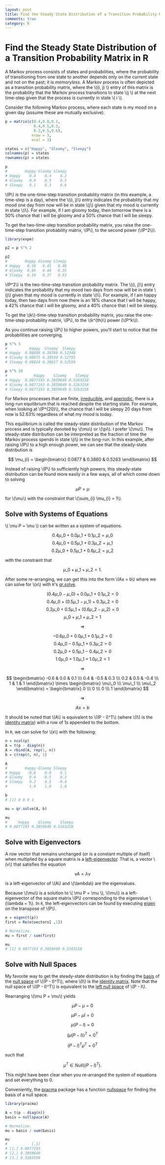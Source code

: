 ```yaml
---
layout: post
title: Find the Steady State Distribution of a Transition Probability Matrix in R.
comments: true
category: R
---
```


# Find the Steady State Distribution of a Transition Probability Matrix in R

A Markov process consists of states and probabilities, where the probability of transitioning from one state to another depends only on the current state and not on the past; it is _memoryless_. A Markov process is often depicted as a transition probability matrix, where the \\((i, j) \\) entry of this matrix is the probability that the Markov process transitions to state \\(j \\) at the next time-step given that the process is currently in state \\( i \\).

Consider the following Markov process, where each state is my mood on a given day (assume these are mutually exclusive).

```r
p = matrix(c(0.4,0.0,0.1,
             0.4,0.5,0.3,
             0.2,0.5,0.6),
            nrow = 3,
            ncol = 3)

states = c("Happy", "Gloomy", "Sleepy")
colnames(p) = states
rownames(p) = states

p
#        Happy Gloomy Sleepy
# Happy    0.4    0.4    0.2
# Gloomy   0.0    0.5    0.5
# Sleepy   0.1    0.3    0.6
```

\\(P\\) is the one-time-step transition probability matrix (in this example, a time-step is a day), where the \\((i, j)\\) entry indicates the probability that my mood one day from now will be in state \\(j\\) given that my mood is currently in state \\(i\\). For example, if I am gloomy today, then tomorrow there is a 50% chance that I will be gloomy and a 50% chance that I will be sleepy.

To get the two-time-step transition probability matrix, you raise the one-time-step transition probability matrix, \\(P\\), to the second power (\\(P^2\\)).

```r
library(expm)

p2 = p %^% 2

p2
#        Happy Gloomy Sleepy
# Happy   0.18   0.42   0.40
# Gloomy  0.05   0.40   0.55
# Sleepy  0.10   0.37   0.53
```

\\(P^2\\) is the two-time-step transition probability matrix. The \\((i, j)\\) entry indicates the probability that my mood two days from now will be in state \\(j\\) given that my mood is currently in state \\(i\\). For example, if I am happy today, then two days from now there is an 18% chance that I will be happy, a 42% chance that I will be gloomy, and a 40% chance that I will be sleepy.

To get the \\(k\\)-time-step transition probability matrix, you raise the one-time-step probability matrix, \\(P\\), to the \\(k^{th}\\) power (\\(P^k\\)).

As you continue raising \\(P\\) to higher powers, you'll start to notice that the probabilities are converging.

```r
p %^% 5
#          Happy  Gloomy  Sleepy
# Happy  0.08886 0.38766 0.52348
# Gloomy 0.08675 0.38530 0.52795
# Sleepy 0.08824 0.38617 0.52559

p %^% 20
#            Happy    Gloomy    Sleepy
# Happy  0.0877193 0.3859649 0.5263158
# Gloomy 0.0877193 0.3859649 0.5263158
# Sleepy 0.0877193 0.3859649 0.5263158
```

For Markov processes that are finite, [irreducible](http://en.wikipedia.org/wiki/Markov_chain#Reducibility), and [aperiodic](http://en.wikipedia.org/wiki/Markov_chain#Periodicity), there is a long-run equilibrium that is reached despite the starting state. For example, when looking at \\(P^{20}\\), the chance that I will be sleepy 20 days from now is 52.63% regardless of what my mood is today.

This equilibrium is called the steady-state distribution of the Markov process and is typically denoted by \\(\mu\\) or \\(\pi\\). I prefer \\(\mu\\). The steady-state distribution can be interpreted as the fraction of time the Markov process spends in state \\(i\\) in the long-run. In this example, after raising \\(P\\) to a high enough power, we can see that the steady-state distribution is

$$ \mu_{i} = \begin{bmatrix} 0.0877 & 0.3860 & 0.5263 \end{bmatrix} $$

Instead of raising \\(P\\) to sufficiently high powers, this steady-state distribution can be found more easily in a few ways, all of which come down to solving

$$ \mu P = \mu $$

for \\(\mu\\) with the constraint that \\(\sum\_{i} \mu_{i} = 1\\).

## Solve with Systems of Equations

\\( \mu P = \mu \\) can be written as a system of equations.

$$ 0.4 \mu\_0 + 0.0 \mu\_1 + 0.1 \mu\_2 = \mu\_0 $$
$$ 0.4 \mu\_0 + 0.5 \mu\_1 + 0.3 \mu\_2 = \mu\_1 $$
$$ 0.2 \mu\_0 + 0.5 \mu\_1 + 0.6 \mu\_2 = \mu\_2 $$

with the constraint that

$$ \mu\_0 + \mu\_1 + \mu\_2 = 1. $$

After some re-arranging, we can get this into the form \\(Ax = b\\) where we can solve for \\(x\\) with `R`'s [qr.solve](http://stat.ethz.ch/R-manual/R-devel/library/base/html/qr.html).

$$ (0.4 \mu\_0 - \mu\_0) + 0.0 \mu\_1 + 0.1 \mu\_2 = 0 $$
$$ 0.4 \mu\_0 + (0.5 \mu\_1 - \mu\_1) + 0.3 \mu\_2 = 0 $$
$$ 0.2 \mu\_0 + 0.5 \mu\_1 + (0.6 \mu\_2 - \mu\_2) = 0 $$
$$ \mu\_0 + \mu\_1 + \mu\_2 = 1 $$

$$ \Rightarrow $$

$$ -0.6\mu\_0 + 0.0 \mu\_1 + 0.1 \mu\_2 = 0 $$
$$ 0.4 \mu\_0 - 0.5 \mu\_1 + 0.3 \mu\_2 = 0 $$
$$ 0.2 \mu\_0 + 0.5 \mu\_1 - 0.4 \mu\_2 = 0 $$
$$ 1.0 \mu\_0 + 1.0 \mu\_1 + 1.0 \mu\_2 = 1 $$

$$ \Rightarrow $$

$$ \begin{bmatrix} -0.6 & 0.0 & 0.1 \\\ 0.4 & -0.5 & 0.3 \\\ 0.2 & 0.5 & -0.4 \\\ 1 & 1 & 1 \end{bmatrix} \times \begin{bmatrix} \mu\_0 \\\ \mu\_1 \\\ \mu\_2 \end{bmatrix} = \begin{bmatrix} 0 \\\ 0 \\\ 0 \\\ 1 \end{bmatrix} $$

$$ \Rightarrow $$

$$ Ax = b $$

It should be noted that \\(A\\) is equivalent to \\((P - I)^T\\) (where \\(I\\) is the [identity matrix](http://en.wikipedia.org/wiki/Identity_matrix)) with a row of 1s appended to the bottom.

In `R`, we can solve for \\(x\\) with the following:

```r
n = ncol(p)
A = t(p - diag(n))
A = rbind(A, rep(1, n))
b = c(rep(0, n), 1)

A
#        Happy Gloomy Sleepy
# Happy   -0.6    0.0    0.1
# Gloomy   0.4   -0.5    0.3
# Sleepy   0.2    0.5   -0.4
#          1.0    1.0    1.0

b
# [1] 0 0 0 1

mu = qr.solve(A, b)

mu
#     Happy    Gloomy    Sleepy 
# 0.0877193 0.3859649 0.5263158 
```

## Solve with Eigenvectors
A row vector that remains unchanged (or is a constant multiple of itself) when multiplied by a square matrix is a [left-eigenvector](http://en.wikipedia.org/wiki/Eigenvalues_and_eigenvectors#Left_and_right_eigenvectors). That is, a vector \\(v\\) that satisfies the equation

$$ vA = \lambda v $$

is a left-eigenvector of \\(A\\) and \\(\lambda\\) are the eigenvalues.

Because \\(\mu\\) is a solution to \\( \mu P = \mu \\), \\(\mu\\) is a left-eigenvector of the square matrix \\(P\\) corresponding to the eigenvalue \\(\lambda = 1\\). In `R`, the left-eigenvectors can be found by executing [eigen](http://stat.ethz.ch/R-manual/R-devel/library/base/html/eigen.html) on the transpose of \\(P\\).

```r
e = eigen(t(p))
first = Re(e$vectors[ ,1])

# Normalize.
mu = first / sum(first)

mu
# [1] 0.0877193 0.3859649 0.5263158
```

## Solve with Null Spaces

My favorite way to get the steady-state distribution is by finding the [basis](http://en.wikipedia.org/wiki/Basis_%28linear_algebra%29) of the [null space](http://en.wikipedia.org/wiki/Kernel_%28linear_algebra%29) of \\((P - I)^T\\), where \\(I\\) is the [identity matrix](http://en.wikipedia.org/wiki/Identity_matrix). Note that the null space of \\((P - I)^T\\) is equivalent to the [left null space](http://en.wikipedia.org/wiki/Kernel_linear_algebra#Left_null_space) of \\(P - I\\).

Rearranging \\(\mu P = \mu\\) yields

$$ \mu P - \mu = 0 $$

$$ \mu P - \mu I = 0 $$

$$ \mu (P - I) = 0 $$

$$ (\mu (P - I))^T = 0^T $$

$$ (P - I)^T \mu^T = 0^T $$

such that

$$ \mu^T \in Null((P - I)^T). $$

This might have been clear when you re-arranged the system of equations and set everything to 0.

Conveniently, the [pracma](http://cran.r-project.org/web/packages/pracma/index.html) package has a function [nullspace](http://www.inside-r.org/packages/cran/pracma/docs/nullspace) for finding the basis of a null space.

```r
library(pracma)

A = t(p - diag(n))
basis = nullspace(A)

# Normalize.
mu = basis / sum(basis)

mu
#           [,1]
# [1,] 0.0877193
# [2,] 0.3859649
# [3,] 0.5263158
```